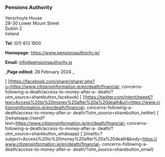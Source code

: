 ###  Pensions Authority

Verschoyle House  
28-30 Lower Mount Street  
Dublin 2  
Ireland

**Tel:** (01) 613 1900

**Homepage:** [ https://www.pensionsauthority.ie/
](https://www.pensionsauthority.ie/)

**Email:** [ info@pensionsauthority.ie ](mailto:info@pensionsauthority.ie)

_**Page edited:** 28 February 2024 _

[
](https://facebook.com/sharer/sharer.php?u=https://www.citizensinformation.ie/en/death/financial-
concerns-following-a-death/access-to-money-after-a-
death/?utm_source=sharebutton_facebook) [
](https://twitter.com/intent/tweet/?text=Access%20to%20money%20after%20a%20death&url=https://www.citizensinformation.ie/en/death/financial-
concerns-following-a-death/access-to-money-after-a-
death/?utm_source=sharebutton_twitter) [
](whatsapp://send?text=https://www.citizensinformation.ie/en/death/financial-
concerns-following-a-death/access-to-money-after-a-
death/?utm_source=sharebutton_whatsapp) [
](mailto:?subject=Access%20to%20money%20after%20a%20death&body=https://www.citizensinformation.ie/en/death/financial-
concerns-following-a-death/access-to-money-after-a-
death/?utm_source=sharebutton_email) [ ](javascript:void\(0\))
